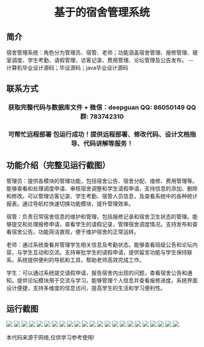 <p><h1 align="center">基于的宿舍管理系统</h1></p>

## 简介
宿舍管理系统：角色分为管理员、宿管、老师；功能涵盖宿舍管理、报修管理、寝室调度、学生考勤、请假管理、访客记录、费用管理、论坛管理及公告发布。    --计算机毕业设计源码；毕设源码；java毕业设计源码


## 联系方式
<p><h3 align="center">获取完整代码与数据库文件 + 微信：deepguan QQ: 86050149 QQ群: 783742310</h3></p>
<p><h3 align="center">可帮忙远程部署 包运行成功！提供远程部署、修改代码、设计文档指导、代码讲解等服务！</h3></p>

## 功能介绍（完整见运行截图）
管理员：提供各模块的管理功能，包括宿舍公告、宿舍分配、维修、费用管理等。能够查看和处理调度申请、审核宿舍调整和学生请假申请，支持信息的添加、删除和修改。可以管理访客记录、学生考勤、宿管人员信息，及查看系统中的各种统计报表。通过导航栏快速切换功能模块，提升管理效率。

宿管：负责日常宿舍信息的维护和管理，包括报修记录和宿舍卫生状态的管理。能够提交和处理报修申请，查看学生的请假记录，管理宿舍调度情况。支持发布和查看宿舍公告。功能简洁直观，便于维护宿舍的正常运转。

老师：通过系统查看并管理学生相关信息及考勤状态。能够查看班级公告和论坛内容，与学生互动和交流。支持审批学生的请假申请，提供留言功能与学生保持联系。系统提供便利的导航和工具，帮助老师高效完成工作。

学生：可以通过系统提交请假申请，报告宿舍内出现的问题，查看宿舍公告和通知。提供论坛模块用于交流与学习，能够管理个人信息并查看报修进度。系统界面设计便捷，支持多维度的信息访问，提高学生的生活和学习便利性。


## 运行截图
![](img/001.jpg)
![](img/002.jpg)
![](img/003.jpg)
![](img/004.jpg)
![](img/005.jpg)
![](img/006.jpg)
![](img/007.jpg)
![](img/008.jpg)
![](img/009.jpg)
![](img/010.jpg)
![](img/011.jpg)
![](img/012.jpg)
![](img/013.jpg)
![](img/014.jpg)
![](img/015.jpg)
![](img/016.jpg)
![](img/017.jpg)
![](img/018.jpg)
![](img/019.jpg)
![](img/020.jpg)
![](img/021.jpg)
![](img/022.jpg)
![](img/023.jpg)

<p>本代码来源于网络,仅供学习参考使用!</p>
